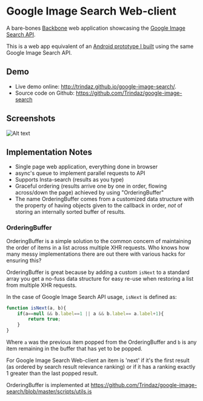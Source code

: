 Google Image Search Web-client
===

A bare-bones [Backbone](http://backbonejs.org/) web application showcasing the [Google Image Search API](https://developers.google.com/image-search/).

This is a web app equivalent of an [Android prototype I built](https://github.com/Trindaz/android-google-image-search) using the same Google Image Search API.

Demo
---

* Live demo online: http://trindaz.github.io/google-image-search/.
* Source code on Github: https://github.com/Trindaz/google-image-search

Screenshots
---

![Alt text](https://raw.githubusercontent.com/Trindaz/google-image-search/2efb29f1ed255b6e0b4f6e7b4d2877a032d05b38/docs/Screen%20Shot%202014-04-29%20at%204.44.49%20pm.png "Google Image Search Web-client (Screenshot 1)")

Implementation Notes
---

* Single page web application, everything done in browser
* async's queue to implement parallel requests to API
* Supports Insta-search (results as you type)
* Graceful ordering (results arrive one by one in order, flowing across/down the page) achieved by using "OrderingBuffer"
* The name OrderingBuffer comes from a customized data structure with the property of having objects given to the callback in order, *not* of storing an internally sorted buffer of results.

### OrderingBuffer

OrderingBuffer is a simple solution to the common concern of maintaining the order of items in a list across multiple XHR requests. Who knows how many messy implementations there are out there with various hacks for ensuring this?

OrderingBuffer is great because by adding a custom `isNext` to a standard array you get a no-fuss data structure for easy re-use when restoring a list from multiple XHR requests.

In the case of Google Image Search API usage, `isNext` is defined as:

```javascript
function isNext(a, b){
    if(a==null && b.label==1 || a && b.label== a.label+1){
        return true;
    }
}
```

Where `a` was the previous item popped from the OrderingBuffer and `b` is any item remaining in the buffer that has yet to be popped.

For Google Image Search Web-client an item is 'next' if it's the first result (as ordered by search result relevance ranking) or if it has a ranking exactly 1 greater than the last popped result.

OrderingBuffer is implemented at https://github.com/Trindaz/google-image-search/blob/master/scripts/utils.js
